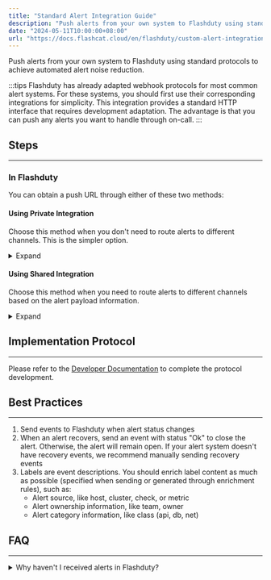 ```yaml
---
title: "Standard Alert Integration Guide"
description: "Push alerts from your own system to Flashduty using standard protocols to achieve automated alert noise reduction."
date: "2024-05-11T10:00:00+08:00"
url: "https://docs.flashcat.cloud/en/flashduty/custom-alert-integration-guide"
---
```


Push alerts from your own system to Flashduty using standard protocols to achieve automated alert noise reduction.

:::tips
Flashduty has already adapted webhook protocols for most common alert systems. For these systems, you should first use their corresponding integrations for simplicity. This integration provides a standard HTTP interface that requires development adaptation. The advantage is that you can push any alerts you want to handle through on-call.
:::

## Steps
---

### In Flashduty

You can obtain a push URL through either of these two methods:

#### Using Private Integration

Choose this method when you don't need to route alerts to different channels. This is the simpler option.

<details>
  <summary>Expand</summary>
  
  1. Go to the Flashduty console, select **Channel**, and enter a channel's details page
  2. Select the **Integration** tab, click **Add Integration**, and enter the integration page
  3. Choose **Standard Alert** integration and click **Save** to generate a card
  4. Click the generated card to view the **push URL**, copy it for later use, and you're done
    
</details>

#### Using Shared Integration

Choose this method when you need to route alerts to different channels based on the alert payload information.

<details>
  <summary>Expand</summary>
  
  1. Go to the Flashduty console, select **Integration Center=>Alerts** to enter the integration selection page
  2. Select **Standard Alert** integration:
        - **Integration Name**: Define a name for this integration
  3. Click **Save** and copy the newly generated **push URL** for later use
  4. Click **Create Route** to configure routing rules for the integration. You can match different alerts to different channels based on conditions, or set a default channel as a fallback and adjust as needed later
  5. Complete
    
</details>


## Implementation Protocol
--- 

Please refer to the [Developer Documentation](https://developer.flashcat.cloud/zh/flashduty/custom-alert) to complete the protocol development.

## Best Practices
---

1. Send events to Flashduty when alert status changes
2. When an alert recovers, send an event with status "Ok" to close the alert. Otherwise, the alert will remain open. If your alert system doesn't have recovery events, we recommend manually sending recovery events
3. Labels are event descriptions. You should enrich label content as much as possible (specified when sending or generated through enrichment rules), such as:
   - Alert source, like host, cluster, check, or metric
   - Alert ownership information, like team, owner
   - Alert category information, like class (api, db, net)


## FAQ
---

<details>
  <summary>Why haven't I received alerts in Flashduty?</summary>

  #### In Flashduty
  
  1. Check if the integration shows **Latest Event Time**? If not, Flashduty hasn't received the push, prioritize checking your system
  2. If you're using **Shared Integration**, first confirm whether you've configured **Routing Rules**. Without routing rules, the system will reject new pushes since there's no channel to receive your alerts. In this case, simply configure routing rules to your desired channel

  #### In Your System

  1. Confirm that your request URL exactly matches the URL in the integration details
  2. Verify that your service can access the external domain api.flashcat.cloud. If not, you need to enable external network access for your server or specifically for the Flashduty domain
  3. Print the response from the Flashduty service to check for specific messages

  If you still can't identify the root cause after these steps, please contact us with the **request_id** from the request response
    
</details>